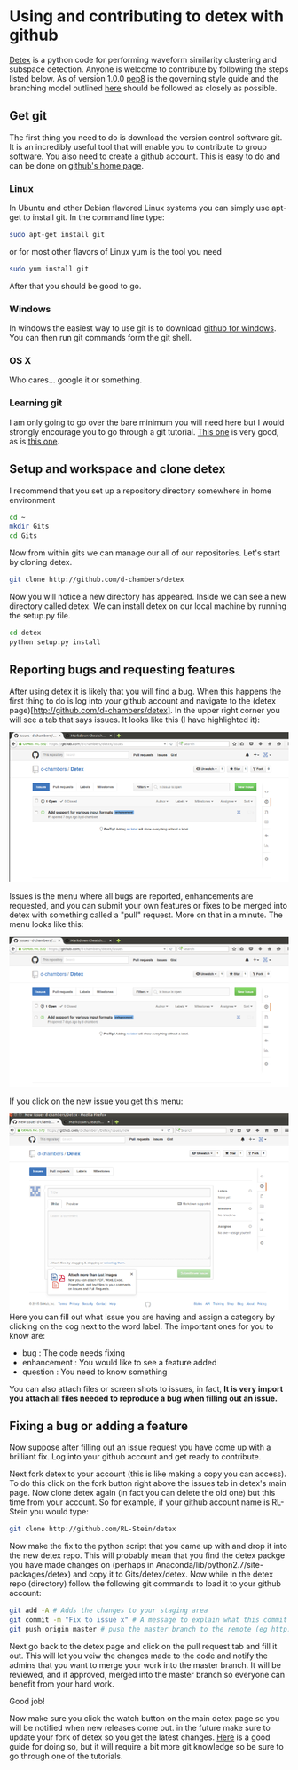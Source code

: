 # Using and contributing to detex with github

[Detex](http://github.com/d-chambers/detex) is a python code for performing waveform similarity clustering and subspace detection. Anyone is welcome to contribute by following the steps listed below. As of version 1.0.0 [pep8](https://www.python.org/dev/peps/pep-0008/) is the governing style guide and the branching model outlined [here](http://nvie.com/posts/a-successful-git-branching-model/) should be followed as closely as possible. 

## Get git
The first thing you need to do is download the version control software git. It is an incredibly useful tool that will enable you to contribute to group software. You also need to create a github account.  This is easy to do and can be done on [github's home page](https://github.com/).

### Linux
In Ubuntu and other Debian flavored Linux systems you can simply use apt-get to install git. In the command line type: 

```bash
sudo apt-get install git
```
or for most other flavors of Linux yum is the tool you need
```bash
sudo yum install git
```
After that you should be good to go. 

### Windows
In windows the easiest way to use git is to download [github for windows](https://desktop.github.com/). You can then run git commands form the git shell. 

### OS X
Who cares... google it or something.

### Learning git
I am only going to go over the bare minimum you will need here but I would strongly encourage you to go through a git tutorial. [This one](http://rogerdudler.github.io/git-guide/) is very good, as is [this one](https://www.atlassian.com/git/tutorials/).

## Setup and workspace and clone detex
I recommend that you set up a repository directory somewhere in home environment
```bash
cd ~
mkdir Gits
cd Gits
```
Now from within gits we can manage our all of our repositories. Let's start by cloning detex. 
```bash
git clone http://github.com/d-chambers/detex
```
Now you will notice a new directory has appeared. Inside we can see a new directory called detex. We can install detex on our local machine by running the setup.py file. 
```bash
cd detex
python setup.py install
```

## Reporting bugs and requesting features
After using detex it is likely that you will find a bug. When this happens the first thing to do is log into your github account and navigate to the (detex page)[http://github.com/d-chambers/detex]. In the upper right corner you will see a tab  that says issues. It looks like this (I have highlighted it):


![png](detexIssues.png)



Issues is the menu where all bugs are reported, enhancements are requested, and you can submit your own features or fixes to be merged into detex with something called a "pull" request. More on that in a minute. The menu looks like this: 



![png](insideDetexIssues.png)





If you click on the new issue you get this menu: 




![png](newIssue.png)
Here you can fill out what issue you are having and assign a category by clicking on the cog next to the word label. The important ones for you to know are:

* bug : The code needs fixing
* enhancement : You would like to see a feature added
* question : You need to know something

You can also attach files or screen shots to issues, in fact, **It is very import you attach all files needed to reproduce a bug when filling out an issue.**


## Fixing a bug or adding a feature
Now suppose after filling out an issue request you have come up with a brilliant fix. Log into your github account and get ready to contribute. 

Next fork detex to your account (this is like making a copy you can access). To do this click on the fork button right above the issues tab in detex's main page. Now clone detex again (in fact you can delete the old one) but this time from your account. So for example, if your github account name is RL-Stein you would type:

```bash 
git clone http://github.com/RL-Stein/detex
```

Now make the fix to the python script that you came up with and drop it into the new detex repo. This will probably mean that you find the detex packge you have made changes on (perhaps in Anaconda/lib/python2.7/site-packages/detex) and copy it to Gits/detex/detex. Now while in the detex repo (directory) follow the following git commands to load it to your github account:

```bash
git add -A # Adds the changes to your staging area
git commit -m "Fix to issue x" # A message to explain what this commit is about
git push origin master # push the master branch to the remote (eg http://github.com/RL-Stein/detex)
```

Next go back to the detex page and click on the pull request tab and fill it out. This will let you veiw the changes made to the code and notify the admins that you want to merge your work into the master branch. It will be reviewed, and if approved, merged into the master branch so everyone can benefit from your hard work. 

Good job!

Now make sure you click the watch button on the main detex page so you will be notified when new releases come out. in the future make sure to update your fork of detex so you get the latest changes. [Here](http://stackoverflow.com/questions/7244321/how-to-update-a-github-forked-repository) is a good guide for doing so, but it will require a bit more git knowledge so be sure to go through one of the tutorials. 

